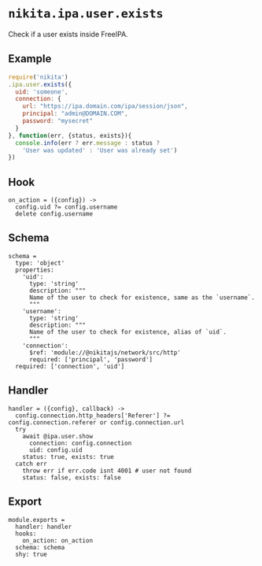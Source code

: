 
# `nikita.ipa.user.exists`

Check if a user exists inside FreeIPA.

## Example

```js
require('nikita')
.ipa.user.exists({
  uid: 'someone',
  connection: {
    url: "https://ipa.domain.com/ipa/session/json",
    principal: "admin@DOMAIN.COM",
    password: "mysecret"
  }
}, function(err, {status, exists}){
  console.info(err ? err.message : status ?
    'User was updated' : 'User was already set')
})
```

## Hook

    on_action = ({config}) ->
      config.uid ?= config.username
      delete config.username

## Schema

    schema =
      type: 'object'
      properties:
        'uid':
          type: 'string'
          description: """
          Name of the user to check for existence, same as the `username`.
          """
        'username':
          type: 'string'
          description: """
          Name of the user to check for existence, alias of `uid`.
          """
        'connection':
          $ref: 'module://@nikitajs/network/src/http'
          required: ['principal', 'password']
      required: ['connection', 'uid']

## Handler

    handler = ({config}, callback) ->
      config.connection.http_headers['Referer'] ?= config.connection.referer or config.connection.url
      try
        await @ipa.user.show
          connection: config.connection
          uid: config.uid
        status: true, exists: true
      catch err
        throw err if err.code isnt 4001 # user not found
        status: false, exists: false

## Export

    module.exports =
      handler: handler
      hooks:
        on_action: on_action
      schema: schema
      shy: true
